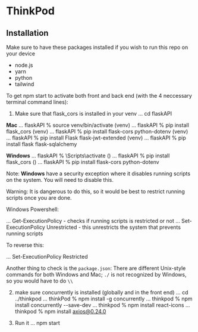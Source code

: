 # ThinkPod 
## Installation  
Make sure to have these packages installed if you wish to run this repo on your device
- node.js 
- yarn 
- python 
- tailwind

To get npm start to activate both front and back end (with the 4 neccessary terminal command lines): 
1) Make sure that flask_cors is installed in your venv 
  … cd flaskAPI

**Mac**
  … flaskAPI % source venv/bin/activate
  (venv) … flaskAPI % pip install flask_cors
  (venv) … flaskAPI % pip install flask-cors python-dotenv
  (venv) ... flaskAPI % pip install Flask flask-jwt-extended
  (venv) ... flaskAPI % pip install flask flask-sqlalchemy

**Windows**
  … flaskAPI % <venvname>\Scripts\activate
  (<venvname>) … flaskAPI % pip install flask_cors
  (<venvname>) … flaskAPI % pip install flask-cors python-dotenv

Note: **Windows** have a security exception where it disables running scripts on the system. You will need to disable this. 

Warning: It is dangerous to do this, so it would be best to restrict running scripts once you are done.

Windows Powershell:

  … Get-ExecutionPolicy - checks if running scripts is restricted or not
  … Set-ExecutionPolicy Unrestricted - this unrestricts the system that prevents running scripts

  To reverse this: 

  … Set-ExecutionPolicy Restricted

Another thing to check is the `package.json`:
  There are different Unix-style commands for both Windows and Mac; `./` is not recognized by Windows, so you would have to do `\\`

2) make sure concurrently is installed (globally and in the front end) 
  … cd ../thinkpod
  … thinkPod % npm install -g concurrently
  … thinkpod % npm install concurrently --save-dev
  … thinkpod % npm install react-icons
  ... thinkpod % npm install axios@0.24.0

3) Run it
  … npm start

  